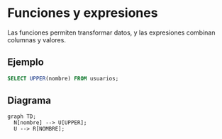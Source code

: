 # Funciones y expresiones

Las funciones permiten transformar datos, y las expresiones combinan columnas y valores.

## Ejemplo
```sql
SELECT UPPER(nombre) FROM usuarios;
```

## Diagrama
```mermaid
graph TD;
  N[nombre] --> U[UPPER];
  U --> R[NOMBRE];
```
